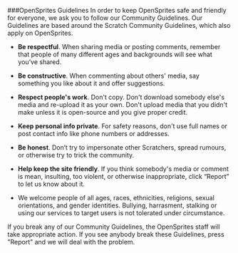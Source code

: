 ###OpenSprites Guidelines
In order to keep OpenSprites safe and friendly for everyone, we ask you to follow our Community Guidelines. Our Guidelines are based around the Scratch Community 
Guidelines, which also apply on OpenSprites.

* **Be respectful**. When sharing media or posting comments, remember that people of many different ages and backgrounds will see what you’ve shared.

* **Be constructive**. When commenting about others' media, say something you like about it and offer suggestions.

* **Respect people's work**. Don't copy. Don't download somebody else's media and re-upload it as your own. Don't upload media that you didn't make unless it is open-source and you give proper credit.

* **Keep personal info private**. For safety reasons, don't use full names or post contact info like phone numbers or addresses.

* **Be honest**. Don’t try to impersonate other Scratchers, spread rumours, or otherwise try to trick the community.

* **Help keep the site friendly**. If you think somebody's media or comment is mean, insulting, too violent, or otherwise inappropriate, click “Report” to let us know about it.

* We welcome people of all ages, races, ethnicities, religions, sexual orientations, and gender identities. Bullying, harrasment, stalking or using our services to target users is not tolerated under circumstance.

If you break any of our Community Guidelines, the OpenSprites staff will take appropriate action. If you see anybody break these Guidelines, press "Report" and we will deal with the problem.
